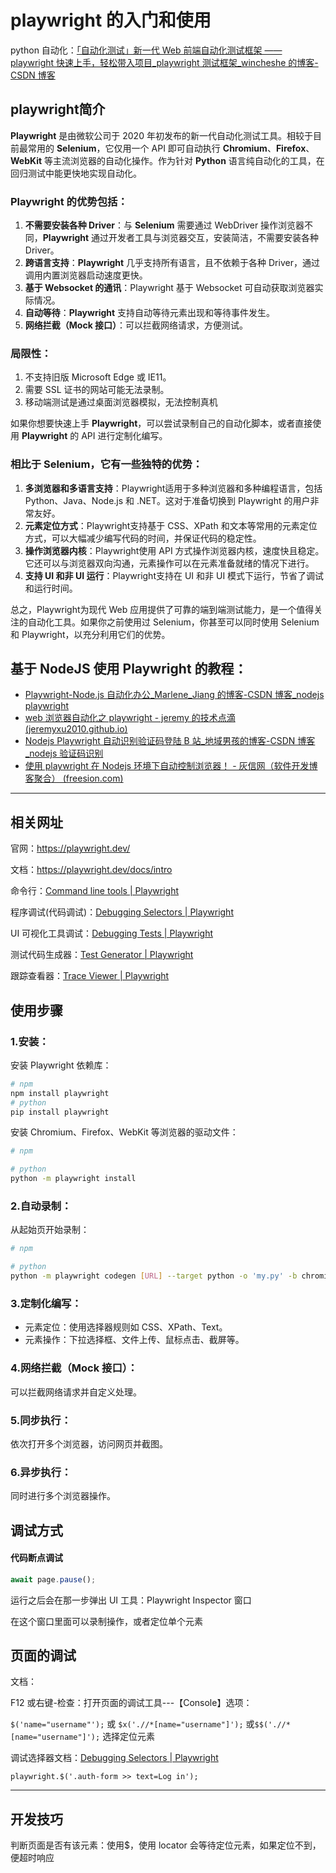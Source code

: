 # playwright 的入门和使用

python 自动化：[「自动化测试」新一代 Web 前端自动化测试框架 —— playwright 快速上手，轻松带入项目\_playwright 测试框架\_wincheshe 的博客-CSDN 博客](https://blog.csdn.net/m0_52409770/article/details/124673714)

## playwright简介

**Playwright** 是由微软公司于 2020 年初发布的新一代自动化测试工具。相较于目前最常用的 **Selenium**，它仅用一个 API 即可自动执行 **Chromium**、**Firefox**、**WebKit** 等主流浏览器的自动化操作。作为针对 **Python** 语言纯自动化的工具，在回归测试中能更快地实现自动化。

### Playwright 的优势包括：

1. **不需要安装各种 Driver**：与 **Selenium** 需要通过 WebDriver 操作浏览器不同，**Playwright** 通过开发者工具与浏览器交互，安装简洁，不需要安装各种 Driver。
2. **跨语言支持**：**Playwright** 几乎支持所有语言，且不依赖于各种 Driver，通过调用内置浏览器启动速度更快。
3. **基于 Websocket 的通讯**：Playwright 基于 Websocket 可自动获取浏览器实际情况。
4. **自动等待**：**Playwright** 支持自动等待元素出现和等待事件发生。
5. **网络拦截（Mock 接口）**：可以拦截网络请求，方便测试。

### **局限性**：

1. 不支持旧版 Microsoft Edge 或 IE11。
2. 需要 SSL 证书的网站可能无法录制。
3. 移动端测试是通过桌面浏览器模拟，无法控制真机

如果你想要快速上手 **Playwright**，可以尝试录制自己的自动化脚本，或者直接使用 **Playwright** 的 API 进行定制化编写。

### 相比于 Selenium，它有一些独特的优势：

1. **多浏览器和多语言支持**：Playwright适用于多种浏览器和多种编程语言，包括 Python、Java、Node.js 和 .NET。这对于准备切换到 Playwright 的用户非常友好。
2. **元素定位方式**：Playwright支持基于 CSS、XPath 和文本等常用的元素定位方式，可以大幅减少编写代码的时间，并保证代码的稳定性。
3. **操作浏览器内核**：Playwright使用 API 方式操作浏览器内核，速度快且稳定。它还可以与浏览器双向沟通，元素操作可以在元素准备就绪的情况下进行。
4. **支持 UI 和非 UI 运行**：Playwright支持在 UI 和非 UI 模式下运行，节省了调试和运行时间。

总之，Playwright为现代 Web 应用提供了可靠的端到端测试能力，是一个值得关注的自动化工具。如果你之前使用过 Selenium，你甚至可以同时使用 Selenium 和 Playwright，以充分利用它们的优势。

## 基于 NodeJS 使用 Playwright 的教程：

- [Playwright-Node.js 自动化办公\_Marlene_Jiang 的博客-CSDN 博客\_nodejs playwright](https://blog.csdn.net/Marlene_Jiang/article/details/121199434)
- [web 浏览器自动化之 playwright - jeremy 的技术点滴 (jeremyxu2010.github.io)](https://jeremyxu2010.github.io/2020/11/web浏览器自动化之playwright/)
- [Nodejs Playwright 自动识别验证码登陆 B 站\_地域男孩的博客-CSDN 博客\_nodejs 验证码识别](https://blog.csdn.net/u013014254/article/details/124096804)
- [使用 playwright 在 Nodejs 环境下自动控制浏览器！ - 灰信网（软件开发博客聚合） (freesion.com)](https://www.freesion.com/article/16461562313/)

---

## 相关网址

官网：https://playwright.dev/

文档：https://playwright.dev/docs/intro

命令行：[Command line tools | Playwright](https://playwright.dev/docs/cli#preserve-authenticated-state)

程序调试(代码调试)：[Debugging Selectors | Playwright](https://playwright.dev/docs/debug-selectors)

UI 可视化工具调试：[Debugging Tests | Playwright](https://playwright.dev/docs/debug)

测试代码生成器：[Test Generator | Playwright](https://playwright.dev/docs/codegen)

跟踪查看器：[Trace Viewer | Playwright](https://playwright.dev/docs/trace-viewer)

## 使用步骤

### 1.安装：

安装 Playwright 依赖库：

```bash
# npm
npm install playwright
# python
pip install playwright
```

安装 Chromium、Firefox、WebKit 等浏览器的驱动文件：

```bash
# npm

# python
python -m playwright install
```

### 2.自动录制：

从起始页开始录制：

```bash
# npm

# python
python -m playwright codegen [URL] --target python -o 'my.py' -b chromium
```

### 3.定制化编写：

- 元素定位：使用选择器规则如 CSS、XPath、Text。
- 元素操作：下拉选择框、文件上传、鼠标点击、截屏等。

### 4.网络拦截（Mock 接口）：

可以拦截网络请求并自定义处理。

### 5.同步执行：

依次打开多个浏览器，访问网页并截图。

### 6.异步执行：

同时进行多个浏览器操作。

## 调试方式

#### 代码断点调试

```js
await page.pause();
```

运行之后会在那一步弹出 UI 工具：Playwright Inspector 窗口

在这个窗口里面可以录制操作，或者定位单个元素

## 页面的调试

文档：

F12 或右键-检查：打开页面的调试工具---【Console】选项：

`$('name="username"');` 或 `$x('.//*[name="username"]');` 或`$$('.//*[name="username"]');` 选择定位元素

调试选择器文档：[Debugging Selectors | Playwright](https://playwright.dev/docs/debug-selectors)

`playwright.$('.auth-form >> text=Log in');`

---

## 开发技巧

判断页面是否有该元素：使用$，使用 locator 会等待定位元素，如果定位不到，便超时响应
